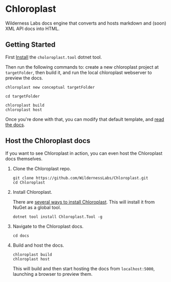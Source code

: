 # Chloroplast
Wilderness Labs docs engine that converts and hosts markdown and (soon) XML API docs into HTML.

## Getting Started

First [Install](/docs/source/Installing/index.md) the `choloroplast.tool` dotnet tool.

Then run the following commands to: create a new chloroplast project at `targetFolder`, then build it, and run the local chloroplast webserver to preview the docs.

```
chloroplast new conceptual targetFolder

cd targetFolder

chloroplast build
chloroplast host
```

Once you're done with that, you can modify that default template, and [read the docs](/docs/).

## Host the Chloroplast docs

If you want to see Chloroplast in action, you can even host the Chloroplast docs themselves.

1. Clone the Chloroplast repo.

    ```
    git clone https://github.com/WildernessLabs/Chloroplast.git
    cd Chloroplast
    ```

1. Install Chloroplast.

    There are [several ways to install Chloroplast](https://github.com/WildernessLabs/Chloroplast/blob/main/docs/source/Installing/index.md#package-repository). This will install it from NuGet as a global tool.

    ```
    dotnet tool install Chloroplast.Tool -g
    ```

1. Navigate to the Chloroplast docs.

    ```
    cd docs
    ```

1. Build and host the docs.

    ```
    chloroplast build
    chloroplast host
    ```

    This will build and then start hosting the docs from `localhost:5000`, launching a browser to preview them.
